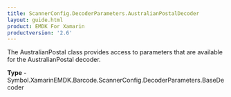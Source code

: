 ```yaml
---
title: ScannerConfig.DecoderParameters.AustralianPostalDecoder
layout: guide.html 
product: EMDK For Xamarin 
productversion: '2.6' 
---
```

The AustralianPostal class provides access to parameters that are available for the AustralianPostal decoder.

**Type** - Symbol.XamarinEMDK.Barcode.ScannerConfig.DecoderParameters.BaseDecoder



